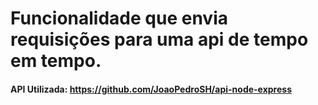 # Funcionalidade que envia requisições para uma api de tempo em tempo.

#### API Utilizada: https://github.com/JoaoPedroSH/api-node-express

 
